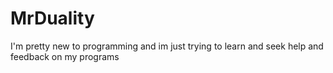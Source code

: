 # MrDuality
I'm pretty new to programming and im just trying to learn and seek help and feedback on my programs
